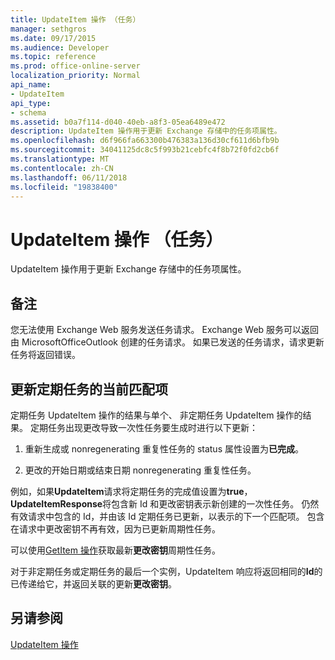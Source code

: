 ```yaml
---
title: UpdateItem 操作 （任务）
manager: sethgros
ms.date: 09/17/2015
ms.audience: Developer
ms.topic: reference
ms.prod: office-online-server
localization_priority: Normal
api_name:
- UpdateItem
api_type:
- schema
ms.assetid: b0a7f114-d040-40eb-a8f3-05ea6489e472
description: UpdateItem 操作用于更新 Exchange 存储中的任务项属性。
ms.openlocfilehash: d6f966fa663300b476383a136d30cf611d6bfb9b
ms.sourcegitcommit: 34041125dc8c5f993b21cebfc4f8b72f0fd2cb6f
ms.translationtype: MT
ms.contentlocale: zh-CN
ms.lasthandoff: 06/11/2018
ms.locfileid: "19838400"
---
```

# <a name="updateitem-operation-task"></a>UpdateItem 操作 （任务）

UpdateItem 操作用于更新 Exchange 存储中的任务项属性。
  
## <a name="remarks"></a>备注

您无法使用 Exchange Web 服务发送任务请求。 Exchange Web 服务可以返回由 MicrosoftOfficeOutlook 创建的任务请求。 如果已发送的任务请求，请求更新任务将返回错误。
  
## <a name="updating-the-current-occurrence-of-a-recurring-task"></a>更新定期任务的当前匹配项

定期任务 UpdateItem 操作的结果与单个、 非定期任务 UpdateItem 操作的结果。 定期任务出现更改导致一次性任务要生成时进行以下更新：
  
1. 重新生成或 nonregenerating 重复性任务的 status 属性设置为**已完成**。
    
2. 更改的开始日期或结束日期 nonregenerating 重复性任务。
    
例如，如果**UpdateItem**请求将定期任务的完成值设置为**true**， **UpdateItemResponse**将包含新 Id 和更改密钥表示新创建的一次性任务。 仍然有效请求中包含的 Id，并由该 Id 定期任务已更新，以表示的下一个匹配项。 包含在请求中更改密钥不再有效，因为已更新周期性任务。 
  
可以使用[GetItem 操作](getitem-operation.md)获取最新**更改密钥**周期性任务。 
  
对于非定期任务或定期任务的最后一个实例，UpdateItem 响应将返回相同的**Id**的已传递给它，并返回关联的更新**更改密钥**。
  
## <a name="see-also"></a>另请参阅



[UpdateItem 操作](updateitem-operation.md)

